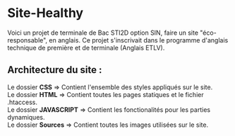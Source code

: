 # Site-Healthy
Voici un projet de terminale de Bac STI2D option SIN, faire un site "éco-responsable", en anglais.
Ce projet s'inscrivait dans le programme d'anglais technique de première et de terminale (Anglais ETLV).

## Architecture du site :
Le dossier **CSS** => Contient l'ensemble des styles appliqués sur le site.<br>
Le dossier **HTML** => Contient toutes les pages statiques et le fichier .htaccess.<br>
Le dossier **JAVASCRIPT** => Contient les fonctionalités pour les parties dynamiques.<br>
Le dossier **Sources** => Contient toutes les images utilisées sur le site.<br>
